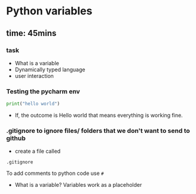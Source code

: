# Python variables
## time: 45mins

### task
- What is a variable
- Dynamically typed language
- user interaction

### Testing the pycharm env
```python
print("hello world")
```
- If, the outcome is Hello world that means everything is working fine.

### .gitignore to ignore files/ folders that we don't want to send to github
- create a file called 
```
.gitignore
```
 To add comments to python code use 
 ``` # ```
 
- What is a variable?
Variables work as a placeholder